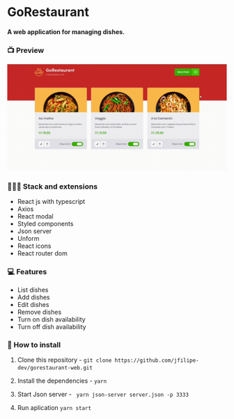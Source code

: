 # GoRestaurant
#### A web application for managing dishes.

### 📺 Preview
<img src="https://github.com/jfilipe-dev/previews/blob/master/gorestaurant-web.gif?raw=true" width="720">


### 👨🏻‍💻 Stack and extensions
- React js with typescript
- Axios
- React modal
- Styled components
- Json server
- Unform
- React icons
- React router dom

### 💻 Features
- List dishes
- Add dishes
- Edit dishes
- Remove dishes
- Turn on dish availability
- Turn off dish availability

### 💾 How to install
1. Clone this repository - 
`git clone https://github.com/jfilipe-dev/gorestaurant-web.git`

2. Install the dependencies - 
`yarn`

3. Start Json server - 
` yarn json-server server.json -p 3333`

4. Run aplication
`yarn start`
